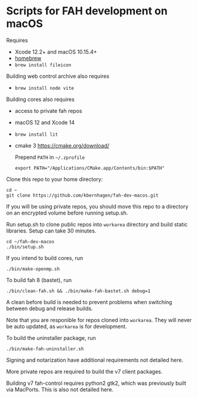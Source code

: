 # Scripts for FAH development on macOS

Requires

- Xcode 12.2+ and macOS 10.15.4+
- [homebrew](https://brew.sh)
- `brew install fileicon`

Building web control archive also requires

- `brew install node vite`

Building cores also requires

- access to private fah repos
- macOS 12 and Xcode 14
- `brew install lit`
- cmake 3 <https://cmake.org/download/>

    Prepend `PATH` in ``~/.zprofile``

    ``export PATH="/Applications/CMake.app/Contents/bin:$PATH"``

Clone this repo to your home directory:

```
cd ~
git clone https://github.com/kbernhagen/fah-dev-macos.git
```

If you will be using private repos, you should move this repo to a
directory on an encrypted volume before running setup.sh.

Run setup.sh to clone public repos into `workarea` directory
and build static libraries.
Setup can take 30 minutes.

    cd ~/fah-dev-macos
    ./bin/setup.sh

If you intend to build cores, run

    ./bin/make-openmp.sh
 
To build fah 8 (bastet), run
 
    ./bin/clean-fah.sh && ./bin/make-fah-bastet.sh debug=1

A clean before build is needed to prevent problems when switching
between debug and release builds.

Note that you are responible for repos cloned into `workarea`.
They will never be auto updated, as `workarea` is for development.

To build the uninstaller package, run

    ./bin/make-fah-uninstaller.sh

Signing and notarization have additional requirements not detailed here.

More private repos are required to build the v7 client packages.

Building v7 fah-control requires python2 gtk2, which was previously
built via MacPorts.
This is also not detailed here.
